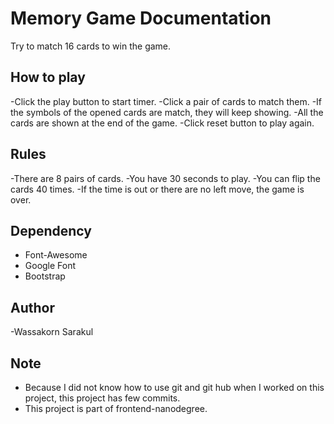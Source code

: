 # Memory Game Documentation #
Try to match 16 cards to win the game.

## How to play ##
-Click the play button to start timer.
-Click a pair of cards to match them.
-If the symbols of the opened cards are match, they will keep showing.
-All the cards are shown at the end of the game.
-Click reset button to play again.

## Rules ##
-There are 8 pairs of cards.
-You have 30 seconds to play.
-You can flip the cards 40 times.
-If the time is out or there are no left move, the game is over.

## Dependency ##
- Font-Awesome
- Google Font
- Bootstrap

## Author ##
-Wassakorn Sarakul

## Note ##
* Because I did not know how to use git and git hub when I worked on this project, this project has few commits.
* This project is part of frontend-nanodegree.
